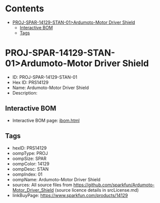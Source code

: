 



Contents
========

* [PROJ-SPAR-14129-STAN-01>Ardumoto-Motor Driver Shield](#proj-spar-14129-stan-01ardumoto-motor-driver-shield)
	* [Interactive BOM](#interactive-bom)
	* [Tags](#tags)

# PROJ-SPAR-14129-STAN-01>Ardumoto-Motor Driver Shield

- ID: PROJ-SPAR-14129-STAN-01
- Hex ID: PRS14129
- Name: Ardumoto-Motor Driver Shield
- Description: 

## Interactive BOM

- Interactive BOM page: [ibom.html](kicad/bom/ibom.html)

## Tags

- hexID: PRS14129
- oompType: PROJ
- oompSize: SPAR
- oompColor: 14129
- oompDesc: STAN
- oompIndex: 01
- oompName: Ardumoto-Motor Driver Shield
- sources: All source files from https://github.com/sparkfun/Ardumoto-Motor_Driver_Shield (source licence details in srcLicense.md)
- linkBuyPage: https://www.sparkfun.com/products/14129
